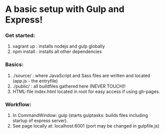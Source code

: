 # A basic setup with Gulp and Express!

### Get started:
1. vagrant up : installs nodejs and gulp globally
2. npm install : installs all other dependencies

### Basics:
1. ./source/ : where JavaScript and Sass files are written and located (app.js - the entryfile)
2. ./public/ : all buildfiles gathered here (NEVER TOUCH)!
3. HTML-file index.html located in root for easy access if using gh-pages.

### Workflow:
1. In CommandWindow: gulp (starts gulptasks: builds files including startup of express server).
2. See page locally at: localhost:6001 (port may be changed in gulpfile.js)

